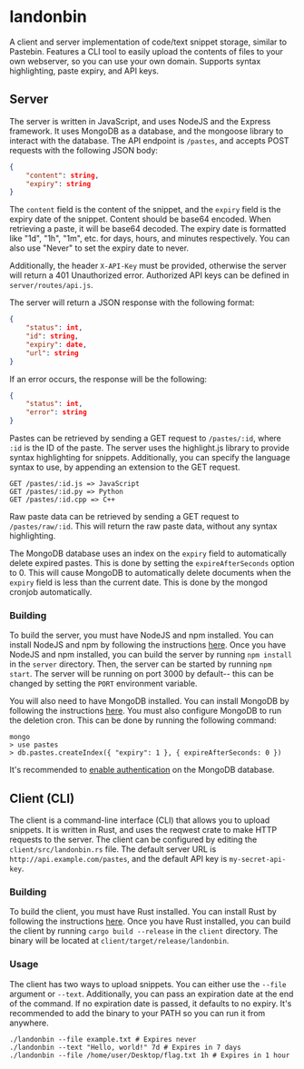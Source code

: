 # landonbin
A client and server implementation of code/text snippet storage, similar to Pastebin. Features a CLI tool to easily upload the contents of files to your own webserver, so you can use your own domain. Supports syntax highlighting, paste expiry, and API keys. 


## Server
The server is written in JavaScript, and uses NodeJS and the Express framework. It uses MongoDB as a database, and the mongoose library to interact with the database. The API endpoint is `/pastes`, and accepts POST requests with the following JSON body:

```json
{
    "content": string,
    "expiry": string
}
```

The `content` field is the content of the snippet, and the `expiry` field is the expiry date of the snippet. Content should be base64 encoded. When retrieving a paste, it will be base64 decoded. The expiry date is formatted like "1d", "1h", "1m", etc. for days, hours, and minutes respectively. You can also use "Never" to set the expiry date to never.

Additionally, the header `X-API-Key` must be provided, otherwise the server will return a 401 Unauthorized error. Authorized API keys can be defined in `server/routes/api.js`. 

The server will return a JSON response with the following format:

```json
{
    "status": int,
    "id": string,
    "expiry": date,
    "url": string
}
```

If an error occurs, the response will be the following:

```json
{
    "status": int,
    "error": string
}
```

Pastes can be retrieved by sending a GET request to `/pastes/:id`, where `:id` is the ID of the paste. The server uses the highlight.js library to provide syntax highlighting for snippets. Additionally, you can specify the language syntax to use, by appending an extension to the GET request.

```
GET /pastes/:id.js => JavaScript
GET /pastes/:id.py => Python
GET /pastes/:id.cpp => C++
```

Raw paste data can be retrieved by sending a GET request to `/pastes/raw/:id`. This will return the raw paste data, without any syntax highlighting.

The MongoDB database uses an index on the `expiry` field to automatically delete expired pastes. This is done by setting the `expireAfterSeconds` option to 0. This will cause MongoDB to automatically delete documents when the `expiry` field is less than the current date. This is done by the mongod cronjob automatically.

### Building
To build the server, you must have NodeJS and npm installed. You can install NodeJS and npm by following the instructions [here](https://docs.npmjs.com/downloading-and-installing-node-js-and-npm). Once you have NodeJS and npm installed, you can build the server by running `npm install` in the `server` directory. Then, the server can be started by running `npm start`. The server will be running on port 3000 by default-- this can be changed by setting the `PORT` environment variable.

You will also need to have MongoDB installed. You can install MongoDB by following the instructions [here](https://docs.mongodb.com/manual/installation/). You must also configure MongoDB to run the deletion cron. This can be done by running the following command:
```
mongo
> use pastes
> db.pastes.createIndex({ "expiry": 1 }, { expireAfterSeconds: 0 })
```

It's recommended to [enable authentication](https://medium.com/mongoaudit/how-to-enable-authentication-on-mongodb-b9e8a924efac) on the MongoDB database.

## Client (CLI)
The client is a command-line interface (CLI) that allows you to upload snippets. It is written in Rust, and uses the reqwest crate to make HTTP requests to the server. The client can be configured by editing the `client/src/landonbin.rs` file. The default server URL is `http://api.example.com/pastes`, and the default API key is `my-secret-api-key`.

### Building
To build the client, you must have Rust installed. You can install Rust by following the instructions [here](https://www.rust-lang.org/tools/install). Once you have Rust installed, you can build the client by running `cargo build --release` in the `client` directory. The binary will be located at `client/target/release/landonbin`.

### Usage
The client has two ways to upload snippets. You can either use the `--file` argument or `--text`. Additionally, you can pass an expiration date at the end of the command. If no expiration date is passed, it defaults to no expiry. It's recommended to add the binary to your PATH so you can run it from anywhere.

```
./landonbin --file example.txt # Expires never
./landonbin --text "Hello, world!" 7d # Expires in 7 days
./landonbin --file /home/user/Desktop/flag.txt 1h # Expires in 1 hour
```
